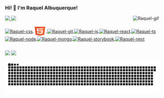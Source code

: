 ### Hi! 👋 I'm Raquel Albuquerque!

 <div>
  <a href="https://github.com/RaquelAlbuquerque1">
  <img height="180em" src="https://github-readme-stats.vercel.app/api?username=RaquelAlbuquerque1&show_icons=true&theme=dracula&include_all_commits=true&count_private=true"/>
    <img align="right" alt="Raquel-gif" src="https://c.tenor.com/8B7z14WiY00AAAAi/panda-hi.gif">
  <img height="180em" src="https://github-readme-stats.vercel.app/api/top-langs/?username=RaquelAlbuquerque1&layout=compact&langs_count=7&theme=dracula"/>
 
   
</div>
  
  <div style="display: inline_block"><br>
   
  <img align="center" alt="Raquel-css" height="30" width="40" src="https://cdn.jsdelivr.net/gh/devicons/devicon/icons/css3/css3-original.svg">
  <img align="center" alt="Raquel-HTML" height="30" width="40" src="https://raw.githubusercontent.com/devicons/devicon/master/icons/html5/html5-original.svg">
   <img align="center" alt="Raquel-git" height="30" width="40" src="https://cdn.jsdelivr.net/gh/devicons/devicon/icons/git/git-original.svg">
       <img align="center" alt="Raquel-js" height="30" width="40" src="https://cdn.jsdelivr.net/gh/devicons/devicon/icons/javascript/javascript-original.svg">
    <img align="center" alt="Raquel-react" height="30" width="40" src="https://cdn.jsdelivr.net/gh/devicons/devicon/icons/react/react-original.svg">
    <img align="center" alt="Raquel-ts" height="30" width="40" src="https://cdn.jsdelivr.net/gh/devicons/devicon/icons/typescript/typescript-original.svg">
   <img align="center" alt="Raquel-node" height="30" width="40" src="https://cdn.jsdelivr.net/gh/devicons/devicon/icons/nodejs/nodejs-original.svg" />
<img align="center" alt="Raquel-mongo" height="30" width="40" src="https://cdn.jsdelivr.net/gh/devicons/devicon/icons/mongodb/mongodb-original-wordmark.svg" />    
 <img  align="center" alt="Raquel-storybook" height="30" width="40" src="https://cdn.jsdelivr.net/gh/devicons/devicon/icons/storybook/storybook-original.svg" />
 <img  align="center" alt="Raquel-next" height="30" width="40" src="https://cdn.jsdelivr.net/gh/devicons/devicon/icons/nextjs/nextjs-original.svg" fontColor="white"/>

 </div>
  
  ##
 
<div> 
  
  <a href = "mailto:albuquerqueraquel396@gmail.com"><img src="https://img.shields.io/badge/-Gmail-%23333?style=for-the-badge&logo=gmail&logoColor=white" target="_blank"></a>
  <a href="https://linkedin.com/in/raquel-albuquerque-705111204" target="_blank"><img src="https://img.shields.io/badge/-LinkedIn-%230077B5?style=for-the-badge&logo=linkedin&logoColor=white" target="_blank"></a> 
 
 ![Snake animation](https://github.com/RaquelAlbuquerque1/RaquelAlbuquerque1/blob/output/github-contribution-grid-snake.svg)
 
</div>

